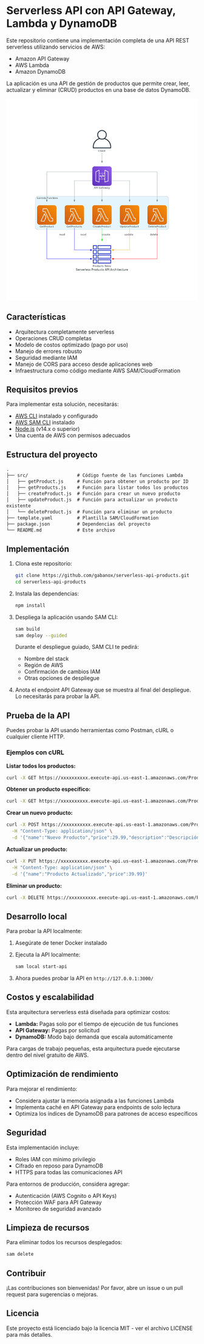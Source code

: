 # Serverless API con API Gateway, Lambda y DynamoDB

Este repositorio contiene una implementación completa de una API REST serverless utilizando servicios de AWS:
- Amazon API Gateway
- AWS Lambda
- Amazon DynamoDB

La aplicación es una API de gestión de productos que permite crear, leer, actualizar y eliminar (CRUD) productos en una base de datos DynamoDB.

![Arquitectura Serverless](./serverless_products_api_architecture.png)

## Características

- Arquitectura completamente serverless
- Operaciones CRUD completas 
- Modelo de costos optimizado (pago por uso)
- Manejo de errores robusto
- Seguridad mediante IAM
- Manejo de CORS para acceso desde aplicaciones web
- Infraestructura como código mediante AWS SAM/CloudFormation

## Requisitos previos

Para implementar esta solución, necesitarás:

- [AWS CLI](https://aws.amazon.com/cli/) instalado y configurado
- [AWS SAM CLI](https://docs.aws.amazon.com/serverless-application-model/latest/developerguide/serverless-sam-cli-install.html) instalado
- [Node.js](https://nodejs.org/) (v14.x o superior)
- Una cuenta de AWS con permisos adecuados

## Estructura del proyecto

```
.
├── src/                  # Código fuente de las funciones Lambda
│   ├── getProduct.js     # Función para obtener un producto por ID
│   ├── getProducts.js    # Función para listar todos los productos
│   ├── createProduct.js  # Función para crear un nuevo producto
│   ├── updateProduct.js  # Función para actualizar un producto existente
│   └── deleteProduct.js  # Función para eliminar un producto
├── template.yaml         # Plantilla SAM/CloudFormation
├── package.json          # Dependencias del proyecto
└── README.md             # Este archivo
```

## Implementación

1. Clona este repositorio:
   ```bash
   git clone https://github.com/gabanox/serverless-api-products.git
   cd serverless-api-products
   ```

2. Instala las dependencias:
   ```bash
   npm install
   ```

3. Despliega la aplicación usando SAM CLI:
   ```bash
   sam build
   sam deploy --guided
   ```

   Durante el despliegue guiado, SAM CLI te pedirá:
   - Nombre del stack
   - Región de AWS
   - Confirmación de cambios IAM
   - Otras opciones de despliegue

4. Anota el endpoint API Gateway que se muestra al final del despliegue. Lo necesitarás para probar la API.

## Prueba de la API

Puedes probar la API usando herramientas como Postman, cURL o cualquier cliente HTTP.

### Ejemplos con cURL

**Listar todos los productos:**
```bash
curl -X GET https://xxxxxxxxxx.execute-api.us-east-1.amazonaws.com/Prod/products
```

**Obtener un producto específico:**
```bash
curl -X GET https://xxxxxxxxxx.execute-api.us-east-1.amazonaws.com/Prod/products/123
```

**Crear un nuevo producto:**
```bash
curl -X POST https://xxxxxxxxxx.execute-api.us-east-1.amazonaws.com/Prod/products \
  -H "Content-Type: application/json" \
  -d '{"name":"Nuevo Producto","price":29.99,"description":"Descripción del producto"}'
```

**Actualizar un producto:**
```bash
curl -X PUT https://xxxxxxxxxx.execute-api.us-east-1.amazonaws.com/Prod/products/123 \
  -H "Content-Type: application/json" \
  -d '{"name":"Producto Actualizado","price":39.99}'
```

**Eliminar un producto:**
```bash
curl -X DELETE https://xxxxxxxxxx.execute-api.us-east-1.amazonaws.com/Prod/products/123
```

## Desarrollo local

Para probar la API localmente:

1. Asegúrate de tener Docker instalado

2. Ejecuta la API localmente:
   ```bash
   sam local start-api
   ```

3. Ahora puedes probar la API en `http://127.0.0.1:3000/`

## Costos y escalabilidad

Esta arquitectura serverless está diseñada para optimizar costos:

- **Lambda:** Pagas solo por el tiempo de ejecución de tus funciones
- **API Gateway:** Pagas por solicitud
- **DynamoDB:** Modo bajo demanda que escala automáticamente

Para cargas de trabajo pequeñas, esta arquitectura puede ejecutarse dentro del nivel gratuito de AWS.

## Optimización de rendimiento

Para mejorar el rendimiento:

- Considera ajustar la memoria asignada a las funciones Lambda
- Implementa caché en API Gateway para endpoints de solo lectura
- Optimiza los índices de DynamoDB para patrones de acceso específicos

## Seguridad

Esta implementación incluye:

- Roles IAM con mínimo privilegio
- Cifrado en reposo para DynamoDB
- HTTPS para todas las comunicaciones API

Para entornos de producción, considera agregar:

- Autenticación (AWS Cognito o API Keys)
- Protección WAF para API Gateway
- Monitoreo de seguridad avanzado

## Limpieza de recursos

Para eliminar todos los recursos desplegados:

```bash
sam delete
```

## Contribuir

¡Las contribuciones son bienvenidas! Por favor, abre un issue o un pull request para sugerencias o mejoras.

## Licencia

Este proyecto está licenciado bajo la licencia MIT - ver el archivo LICENSE para más detalles.